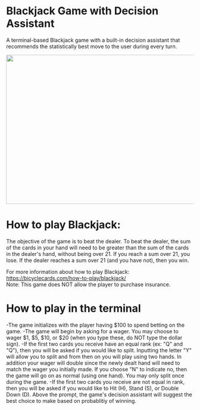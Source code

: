 # Blackjack Game with Decision Assistant

A terminal-based Blackjack game with a built-in decision assistant that recommends the statistically best move to the user during every turn.

<img src="https://media.giphy.com/media/cnuv9TbEAA8NN4h6c5/giphy.gif" width="576" height="401" />

# How to play Blackjack:

The objective of the game is to beat the dealer. To beat the dealer, the sum of the cards in your hand will need to be greater than the sum of the cards in the dealer's hand, without being over 21. If you reach a sum over 21, you lose. If the dealer reaches a sum over 21 (and you have not), then you win.

For more information about how to play Blackjack: https://bicyclecards.com/how-to-play/blackjack/ <br/>
Note: This game does NOT allow the player to purchase insurance. 

# How to play in the terminal
-The game initializes with the player having $100 to spend betting on the game.
-The game will begin by asking for a wager. You may choose to wager $1, $5, $10, or $20 (when you type these, do NOT type the dollar sign). 
-If the first two cards you receive have an equal rank (ex: "Q" and "Q"), then you will be asked if you would like to split. Inputting the letter "Y" will allow you to split and from then on you will play using two hands. In addition your wager will double since the newly dealt hand will need to match the wager you initially made. If you choose "N" to indicate no, then the game will go on as normal (using one hand). You may only split once during the game.
-If the first two cards you receive are not equal in rank, then you will be asked if you would like to Hit (H), Stand (S), or Double Down (D). Above the prompt, the game's decision assistant will suggest the best choice to make based on probablitiy of winning.
